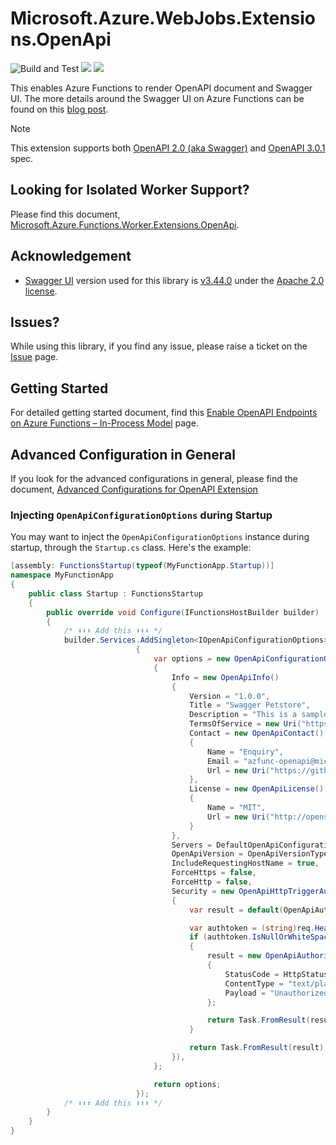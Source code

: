 # Microsoft.Azure.WebJobs.Extensions.OpenApi #

![Build and Test](https://github.com/Azure/azure-functions-openapi-extension/workflows/Build%20and%20Test/badge.svg) [![](https://img.shields.io/nuget/dt/Microsoft.Azure.WebJobs.Extensions.OpenApi.svg)](https://www.nuget.org/packages/Microsoft.Azure.WebJobs.Extensions.OpenApi/) [![](https://img.shields.io/nuget/v/Microsoft.Azure.WebJobs.Extensions.OpenApi.svg)](https://www.nuget.org/packages/Microsoft.Azure.WebJobs.Extensions.OpenApi/)

This enables Azure Functions to render OpenAPI document and Swagger UI. The more details around the Swagger UI on Azure Functions can be found on this [blog post](https://techcommunity.microsoft.com/t5/apps-on-azure/create-and-publish-openapi-enabled-azure-functions-with-visual/ba-p/2381067?WT.mc_id=dotnet-0000-juyoo).

> [!NOTE]
> This extension supports both [OpenAPI 2.0 (aka Swagger)](https://github.com/OAI/OpenAPI-Specification/blob/master/versions/2.0.md) and [OpenAPI 3.0.1](https://github.com/OAI/OpenAPI-Specification/blob/master/versions/3.0.1.md) spec.


## Looking for Isolated Worker Support? ##

Please find this document, [Microsoft.Azure.Functions.Worker.Extensions.OpenApi](./openapi-out-of-proc.md).


## Acknowledgement ##

* [Swagger UI](https://github.com/swagger-api/swagger-ui) version used for this library is [v3.44.0](https://github.com/swagger-api/swagger-ui/releases/tag/v3.44.0) under the [Apache 2.0 license](https://opensource.org/licenses/Apache-2.0).


## Issues? ##

While using this library, if you find any issue, please raise a ticket on the [Issue](https://github.com/Azure/azure-functions-openapi-extension/issues) page.


## Getting Started ##

For detailed getting started document, find this [Enable OpenAPI Endpoints on Azure Functions &ndash; In-Process Model](enable-open-api-endpoints-in-proc.md) page.


## Advanced Configuration in General ##

If you look for the advanced configurations in general, please find the document, [Advanced Configurations for OpenAPI Extension](./openapi.md)


### Injecting `OpenApiConfigurationOptions` during Startup ###

You may want to inject the `OpenApiConfigurationOptions` instance during startup, through the `Startup.cs` class. Here's the example:

```csharp
[assembly: FunctionsStartup(typeof(MyFunctionApp.Startup))]
namespace MyFunctionApp
{
    public class Startup : FunctionsStartup
    {
        public override void Configure(IFunctionsHostBuilder builder)
        {
            /* ⬇️⬇️⬇️ Add this ⬇️⬇️⬇️ */
            builder.Services.AddSingleton<IOpenApiConfigurationOptions>(_ =>
                            {
                                var options = new OpenApiConfigurationOptions()
                                {
                                    Info = new OpenApiInfo()
                                    {
                                        Version = "1.0.0",
                                        Title = "Swagger Petstore",
                                        Description = "This is a sample server Petstore API designed by [http://swagger.io](http://swagger.io).",
                                        TermsOfService = new Uri("https://github.com/Azure/azure-functions-openapi-extension"),
                                        Contact = new OpenApiContact()
                                        {
                                            Name = "Enquiry",
                                            Email = "azfunc-openapi@microsoft.com",
                                            Url = new Uri("https://github.com/Azure/azure-functions-openapi-extension/issues"),
                                        },
                                        License = new OpenApiLicense()
                                        {
                                            Name = "MIT",
                                            Url = new Uri("http://opensource.org/licenses/MIT"),
                                        }
                                    },
                                    Servers = DefaultOpenApiConfigurationOptions.GetHostNames(),
                                    OpenApiVersion = OpenApiVersionType.V2,
                                    IncludeRequestingHostName = true,
                                    ForceHttps = false,
                                    ForceHttp = false,
                                    Security = new OpenApiHttpTriggerAuthorization(req =>
                                    {
                                        var result = default(OpenApiAuthorizationResult);

                                        var authtoken = (string)req.Headers["Authorization"];
                                        if (authtoken.IsNullOrWhiteSpace())
                                        {
                                            result = new OpenApiAuthorizationResult()
                                            {
                                                StatusCode = HttpStatusCode.Unauthorized,
                                                ContentType = "text/plain",
                                                Payload = "Unauthorized",
                                            };

                                            return Task.FromResult(result);
                                        }

                                        return Task.FromResult(result);
                                    }),
                                };

                                return options;
                            });
            /* ⬆️⬆️⬆️ Add this ⬆️⬆️⬆️ */
        }
    }
}
```
